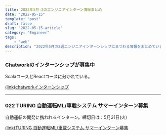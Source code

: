```yaml
---
title: 2022年5月-2のエンジニアインターン情報まとめ
date: "2022-05-15"
template: "post"
draft: false
slug: "2022-05-15-article"
category: "Engineer"
tags:
    - "web"
description: "2022年5月の2週エンジニアインターンシップにまつわる情報をまとめています。"
---
```


### Chatworkのインターンシップが募集中

ScalaコースとReactコースに分かれている。

[(link)chatworkインターンシップ](https://recruit.chatwork.com/internship/2022/engineer.html?twclid=24q4iht7ngloqaoduttlxkq59r)


---

### 022 TURING 自動運転ML/車載システム サマーインターン募集

自動運転の開発に携われるインターン。締切日は：5月31日(火)

[(link)TURING 自動運転ML/車載システム サマーインターン募集](https://turing-motors.notion.site/2022-TURING-ML-05a3c761462a44dd8b33512130b1f876)


